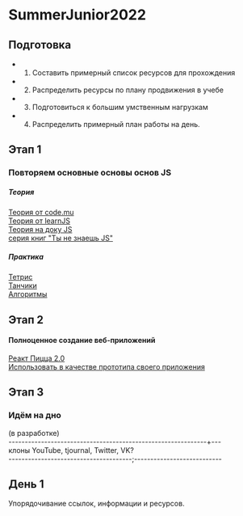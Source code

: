 # SummerJunior2022
## Подготовка
- 1. Составить примерный список ресурсов для прохождения
- 2. Распределить ресурсы по плану продвижения в учебе
- 3. Подготовиться к большим умственным нагрузкам
- 4. Распределить примерный план работы на день.
## Этап 1
### Повторяем основные основы основ JS
##### Теория
[Теория от code.mu](https://www.code.mu/ru/javascript/book/prime/)<br/>
[Теория от learnJS](https://learn.javascript.ru)<br/>
[Теория на доку JS](https://doka.guide/js/)<br/>
[серия книг "Ты не знаешь JS"](https://github.com/azat-io/you-dont-know-js-ru)
##### Практика
[Тетрис](https://www.youtube.com/watch?v=r-pyoBqQqNU&list=PLqHlAwsJRxAMa9HHLRZcHFZyM7SBHqJgt)<br/>
[Танчики](https://www.youtube.com/watch?v=hDtqB8oiHCA&list=PLqHlAwsJRxAPZ5LQpGfZRQjLeWIEIfX2-&index=10)<br/>
[Алгоритмы](https://www.youtube.com/c/ViktorKarpovCodes/videos)<br/>
## Этап 2
#### Полноценное создание веб-приложений
[Реакт Пицца 2.0](https://www.youtube.com/watch?v=_UywBskWJ7Q&list=PL0FGkDGJQjJG9eI85xM1_iLIf6BcEdaNl)<br/>
[Использовать в качестве прототипа своего приложения](https://www.youtube.com/watch?v=euYBnQ5MbLM&list=PL7cTIfGFrdKkQAWKDu2NdFt5Cx38B-A3i)<br/>
## Этап 3
### Идём на дно
(в разработке)<br/>
-------------------------------------------------------------+---<br/>
клоны YouTube, tjournal, Twitter, VK? <br/>
--------------------------------------;---------------------------<br/>
## День 1
Упорядочивание ссылок, информации и ресурсов.
